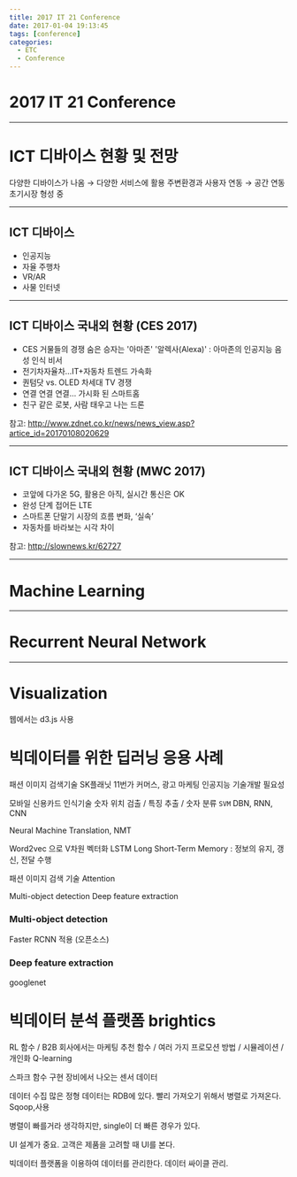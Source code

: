 ```yaml
---
title: 2017 IT 21 Conference
date: 2017-01-04 19:13:45
tags: [conference]
categories:
  - ETC
  - Conference
---
```


# 2017 IT 21 Conference

---

# ICT 디바이스 현황 및 전망

다양한 디바이스가 나옴 → 다양한 서비스에 활용
주변환경과 사용자 연동 → 공간 연동
초기시장 형성 중

---

## ICT 디바이스

- 인공지능
- 자율 주행차
- VR/AR
- 사물 인터넷

---

## ICT 디바이스 국내외 현황 (CES 2017)

- CES 거물들의 경쟁 숨은 승자는 '아마존'
  '알렉사(Alexa)' : 아마존의 인공지능 음성 인식 비서
- 전기차자율차…IT+자동차 트렌드 가속화
- 퀀텀닷 vs. OLED 차세대 TV 경쟁
- 연결 연결 연결… 가시화 된 스마트홈
- 친구 같은 로봇, 사람 태우고 나는 드론

참고: http://www.zdnet.co.kr/news/news_view.asp?artice_id=20170108020629

---

## ICT 디바이스 국내외 현황 (MWC 2017)

- 코앞에 다가온 5G, 활용은 아직, 실시간 통신은 OK
- 완성 단계 접어든 LTE
- 스마트폰 단말기 시장의 흐름 변화, ‘실속’
- 자동차를 바라보는 시각 차이

참고: http://slownews.kr/62727

---

# Machine Learning

---

# Recurrent Neural Network

---

# Visualization

웹에서는 d3.js 사용

# 빅데이터를 위한 딥러닝 응용 사례

패션 이미지 검색기술
SK플래닛 11번가 커머스, 광고 마케팅
인공지능
기술개발 필요성

모바일 신용카드 인식기술
숫자 위치 검출 / 특징 추출 / 숫자 분류
`SVM`
DBN, RNN, CNN

Neural Machine Translation, NMT

Word2vec 으로 V차원 벡터화
LSTM Long Short-Term Memory
: 정보의 유지, 갱신, 전달 수행

패션 이미지 검색 기술
Attention

Multi-object detection
Deep feature extraction

### Multi-object detection

Faster RCNN 적용 (오픈소스)

### Deep feature extraction

googlenet

# 빅데이터 분석 플랫폼 brightics

RL 함수 /
B2B 회사에서는 마케팅
추천 함수 /
여러 가지 프로모션 방법 / 시뮬레이션 / 개인화
Q-learning

스파크 함수 구현
장비에서 나오는 센서 데이터

데이터 수집
많은 정형 데이터는 RDB에 있다.
빨리 가져오기 위해서 병렬로 가져온다. Sqoop,사용

병렬이 빠를거라 생각하지만, single이 더 빠른 경우가 있다.

UI 설계가 중요.
고객은 제품을 고려할 때 UI를 본다.

빅데이터 플랫폼을 이용하여 데이터를 관리한다. 데이터 싸이클 관리.
